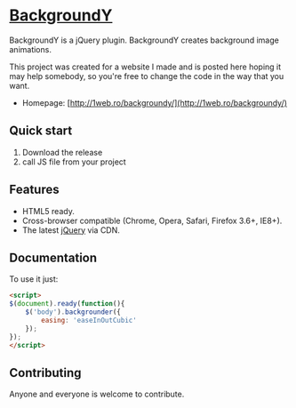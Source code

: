 # [BackgroundY](http://1web.ro/backgroundy/)

BackgroundY is a jQuery plugin.
BackgroundY creates background image animations.

This project was created for a website I made and is posted here hoping it may help somebody,
 so you're free to change the code in the way that you want.

* Homepage: [http://1web.ro/backgroundy/](http://1web.ro/backgroundy/)



## Quick start

1. Download the release
2. call JS file from your project


## Features

* HTML5 ready.
* Cross-browser compatible (Chrome, Opera, Safari, Firefox 3.6+, IE8+).
* The latest [jQuery](http://jquery.com/) via CDN.


## Documentation

To use it just:
```html
<script>
$(document).ready(function(){
    $('body').backgrounder({
		easing: 'easeInOutCubic'
    });
});
</script>
```
## Contributing

Anyone and everyone is welcome to contribute.
